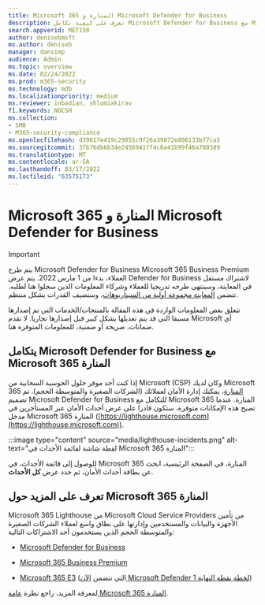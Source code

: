 ```yaml
---
title: Microsoft 365 المنارة و Microsoft Defender for Business
description: تعرف على كيفية تكامل Microsoft Defender for Business مع Microsoft 365 المنارة
search.appverid: MET150
author: denisebmsft
ms.author: deniseb
manager: dansimp
audience: Admin
ms.topic: overview
ms.date: 02/24/2022
ms.prod: m365-security
ms.technology: mdb
ms.localizationpriority: medium
ms.reviewer: inbadian, shlomiakirav
f1.keywords: NOCSH
ms.collection:
- SMB
- M365-security-compliance
ms.openlocfilehash: d39617e419c29855c9f26a39872e806133b77ca5
ms.sourcegitcommit: 3fb76db6b34e24569417f4c8a41b99f46a780389
ms.translationtype: MT
ms.contentlocale: ar-SA
ms.lasthandoff: 03/17/2022
ms.locfileid: "63575173"
---
```

# <a name="microsoft-365-lighthouse-and-microsoft-defender-for-business"></a>Microsoft 365 المنارة و Microsoft Defender for Business

> [!IMPORTANT]
> يتم طرح Microsoft Defender for Business Microsoft 365 Business Premium العملاء[](../../business-premium/index.md)، بدءا من 1 مارس 2022. يتم عرض Defender for Business لاشتراك مستقل في المعاينة، وسينتهى طرحه تدريجيا للعملاء وشركاء المعلومات الذين سجلوا هنا [](https://aka.ms/mdb-preview) لطلبه. تتضمن [المعاينة مجموعة أولية من السيناريوهات](mdb-tutorials.md#try-these-preview-scenarios)، وسنضيف القدرات بشكل منتظم.
> 
> تتعلق بعض المعلومات الواردة في هذه المقالة بالمنتجات/الخدمات التي تم إصدارها مسبقا التي قد يتم تعديلها بشكل كبير قبل إصدارها تجاريا. لا تقدم Microsoft أي ضمانات، صريحة أو ضمنية، للمعلومات المتوفرة هنا. 

## <a name="microsoft-defender-for-business-integrates-with-microsoft-365-lighthouse"></a>يتكامل Microsoft Defender for Business مع Microsoft 365 المنارة

إذا كنت أحد موفر حلول الحوسبة السحابية من Microsoft (CSP) وكان لديك Microsoft 365 [المنارة](../../lighthouse/m365-lighthouse-overview.md)، يمكنك إدارة الأمان لعملائك (الشركات الصغيرة والمتوسطة الحجم). تم تصميم Microsoft Defender for Business للتكامل مع Microsoft 365 المنارة. عندما تصبح هذه الإمكانات متوفرة، ستكون قادرا على عرض أحداث الأمان عبر المستأجرين في مدخل Microsoft 365 المنارة ([https://lighthouse.microsoft.com](https://lighthouse.microsoft.com)). 

:::image type="content" source="media/lighthouse-incidents.png" alt-text="لقطة شاشة لقائمة الأحداث في Microsoft 365 المنارة":::

للوصول إلى قائمة الأحداث، في Microsoft 365 المنارة، في الصفحة الرئيسية، ابحث عن بطاقة أحداث الأمان، ثم حدد عرض  **كل الأحداث**.

## <a name="learn-more-about-microsoft-365-lighthouse"></a>تعرف على المزيد حول Microsoft 365 المنارة

Microsoft 365 Lighthouse من Microsoft Cloud Service Providers من تأمين الأجهزة والبيانات والمستخدمين وإدارتها على نطاق واسع لعملاء الشركات الصغيرة والمتوسطة الحجم الذين يستخدمون أحد الاشتراكات التالية:

- [Microsoft Defender for Business](mdb-overview.md)

- [Microsoft 365 Business Premium](../../admin/admin-overview/what-is-microsoft-365.md)

- [Microsoft 365 E3](../../enterprise/microsoft-365-overview.md) (التي تتضمن [الآن Microsoft Defender لخطة نقطة النهاية 1](../defender-endpoint/defender-endpoint-plan-1.md))

لمعرفة المزيد، راجع نظرة [عامة Microsoft 365 المنارة](../../lighthouse/m365-lighthouse-overview.md).